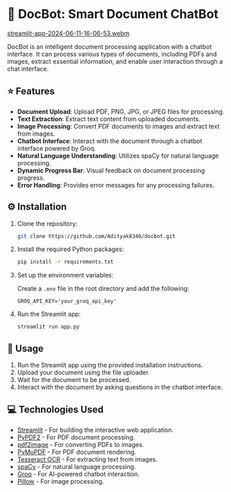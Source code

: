 # 🤖 DocBot: Smart Document ChatBot

[streamlit-app-2024-06-11-16-06-53.webm](https://github.com/Adityak8340/DocBot/assets/140245948/76d76b92-ad7b-4f85-86df-ecc355a6c6ae)

DocBot is an intelligent document processing application with a chatbot interface. It can process various types of documents, including PDFs and images, extract essential information, and enable user interaction through a chat interface.

## ⭐️ Features

- **Document Upload**: Upload PDF, PNG, JPG, or JPEG files for processing.
- **Text Extraction**: Extract text content from uploaded documents.
- **Image Processing**: Convert PDF documents to images and extract text from images.
- **Chatbot Interface**: Interact with the document through a chatbot interface powered by Groq.
- **Natural Language Understanding**: Utilizes spaCy for natural language processing.
- **Dynamic Progress Bar**: Visual feedback on document processing progress.
- **Error Handling**: Provides error messages for any processing failures.

## ⚙️ Installation

1. Clone the repository:

    ```bash
    git clone https://github.com/Adityak8340/docbot.git
    ```

2. Install the required Python packages:

    ```bash
    pip install -r requirements.txt
    ```

3. Set up the environment variables:

    Create a `.env` file in the root directory and add the following:

    ```dotenv
    GROQ_API_KEY='your_groq_api_key'
    ```

4. Run the Streamlit app:

    ```bash
    streamlit run app.py
    ```

## 🚀 Usage

1. Run the Streamlit app using the provided installation instructions.
2. Upload your document using the file uploader.
3. Wait for the document to be processed.
4. Interact with the document by asking questions in the chatbot interface.

## 💻 Technologies Used

- [Streamlit](https://streamlit.io/) - For building the interactive web application.
- [PyPDF2](https://pythonhosted.org/PyPDF2/) - For PDF document processing.
- [pdf2image](https://github.com/Belval/pdf2image) - For converting PDFs to images.
- [PyMuPDF](https://pypi.org/project/PyMuPDF/) - For PDF document rendering.
- [Tesseract OCR](https://github.com/tesseract-ocr/tesseract) - For extracting text from images.
- [spaCy](https://spacy.io/) - For natural language processing.
- [Groq](https://github.com/groq/groq-py) - For AI-powered chatbot interaction.
- [Pillow](https://python-pillow.org/) - For image processing.
